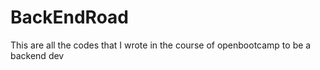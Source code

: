 # BackEndRoad
This are all the codes that I wrote in the course of openbootcamp to be a backend dev
